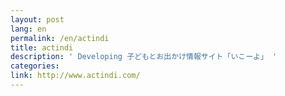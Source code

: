 ```yaml
---
layout: post
lang: en
permalink: /en/actindi
title: actindi
description: ' Developing 子どもとお出かけ情報サイト「いこーよ」 '
categories: 
link: http://www.actindi.com/
---
```

